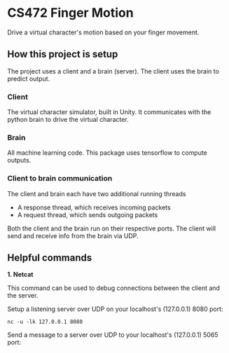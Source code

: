 # CS472 Finger Motion

Drive a virtual character's motion based on your finger movement.

## How this project is setup

The project uses a client and a brain (server). The client uses the brain to predict output.

### Client

The virtual character simulator, built in Unity. It communicates with the python brain to drive the virtual character.

### Brain

All machine learning code. This package uses tensorflow to compute outputs.

### Client to brain communication

The client and brain each have two additional running threads
- A response thread, which receives incoming packets
- A request thread, which sends outgoing packets

Both the client and the brain run on their respective ports. The client will send and receive info from the brain via UDP.

## Helpful commands

**1. Netcat**

This command can be used to debug connections between the client and the server. 

Setup a listening server over UDP on your localhost's (127.0.0.1) 8080 port:

```
nc -u -lk 127.0.0.1 8080
```

Send a message to a server over UDP to your localhost's (127.0.0.1) 5065 port:

```

```